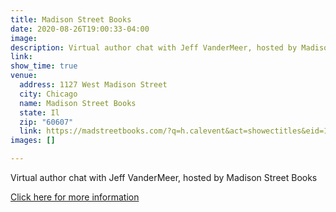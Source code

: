 ```yaml
---
title: Madison Street Books
date: 2020-08-26T19:00:33-04:00
image: 
description: Virtual author chat with Jeff VanderMeer, hosted by Madison Street Books
link: 
show_time: true
venue:
  address: 1127 West Madison Street
  city: Chicago
  name: Madison Street Books
  state: Il
  zip: "60607"
  link: https://madstreetbooks.com/?q=h.calevent&act=showectitles&eid=10682
images: []

---
```

Virtual author chat with Jeff VanderMeer, hosted by Madison Street Books

[Click here for more information](https://madstreetbooks.com/?q=h.calevent&act=showectitles&eid=10682)